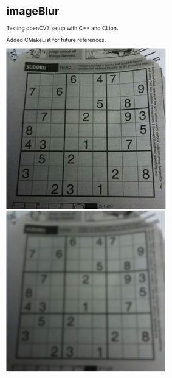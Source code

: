 # imageBlur
Testing openCV3 setup with C++ and CLion.

Added CMakeList for future references.

![alt tag](pics/sudoku.jpg)
![alt tag](pics/sudoku_blurred.png)
